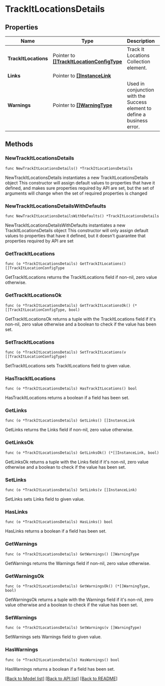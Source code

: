 # TrackItLocationsDetails

## Properties

Name | Type | Description | Notes
------------ | ------------- | ------------- | -------------
**TrackItLocations** | Pointer to [**[]TrackItLocationConfigType**](TrackItLocationConfigType.md) | Track It Locations Collection element. | [optional] 
**Links** | Pointer to [**[]InstanceLink**](InstanceLink.md) |  | [optional] 
**Warnings** | Pointer to [**[]WarningType**](WarningType.md) | Used in conjunction with the Success element to define a business error. | [optional] 

## Methods

### NewTrackItLocationsDetails

`func NewTrackItLocationsDetails() *TrackItLocationsDetails`

NewTrackItLocationsDetails instantiates a new TrackItLocationsDetails object
This constructor will assign default values to properties that have it defined,
and makes sure properties required by API are set, but the set of arguments
will change when the set of required properties is changed

### NewTrackItLocationsDetailsWithDefaults

`func NewTrackItLocationsDetailsWithDefaults() *TrackItLocationsDetails`

NewTrackItLocationsDetailsWithDefaults instantiates a new TrackItLocationsDetails object
This constructor will only assign default values to properties that have it defined,
but it doesn't guarantee that properties required by API are set

### GetTrackItLocations

`func (o *TrackItLocationsDetails) GetTrackItLocations() []TrackItLocationConfigType`

GetTrackItLocations returns the TrackItLocations field if non-nil, zero value otherwise.

### GetTrackItLocationsOk

`func (o *TrackItLocationsDetails) GetTrackItLocationsOk() (*[]TrackItLocationConfigType, bool)`

GetTrackItLocationsOk returns a tuple with the TrackItLocations field if it's non-nil, zero value otherwise
and a boolean to check if the value has been set.

### SetTrackItLocations

`func (o *TrackItLocationsDetails) SetTrackItLocations(v []TrackItLocationConfigType)`

SetTrackItLocations sets TrackItLocations field to given value.

### HasTrackItLocations

`func (o *TrackItLocationsDetails) HasTrackItLocations() bool`

HasTrackItLocations returns a boolean if a field has been set.

### GetLinks

`func (o *TrackItLocationsDetails) GetLinks() []InstanceLink`

GetLinks returns the Links field if non-nil, zero value otherwise.

### GetLinksOk

`func (o *TrackItLocationsDetails) GetLinksOk() (*[]InstanceLink, bool)`

GetLinksOk returns a tuple with the Links field if it's non-nil, zero value otherwise
and a boolean to check if the value has been set.

### SetLinks

`func (o *TrackItLocationsDetails) SetLinks(v []InstanceLink)`

SetLinks sets Links field to given value.

### HasLinks

`func (o *TrackItLocationsDetails) HasLinks() bool`

HasLinks returns a boolean if a field has been set.

### GetWarnings

`func (o *TrackItLocationsDetails) GetWarnings() []WarningType`

GetWarnings returns the Warnings field if non-nil, zero value otherwise.

### GetWarningsOk

`func (o *TrackItLocationsDetails) GetWarningsOk() (*[]WarningType, bool)`

GetWarningsOk returns a tuple with the Warnings field if it's non-nil, zero value otherwise
and a boolean to check if the value has been set.

### SetWarnings

`func (o *TrackItLocationsDetails) SetWarnings(v []WarningType)`

SetWarnings sets Warnings field to given value.

### HasWarnings

`func (o *TrackItLocationsDetails) HasWarnings() bool`

HasWarnings returns a boolean if a field has been set.


[[Back to Model list]](../README.md#documentation-for-models) [[Back to API list]](../README.md#documentation-for-api-endpoints) [[Back to README]](../README.md)


